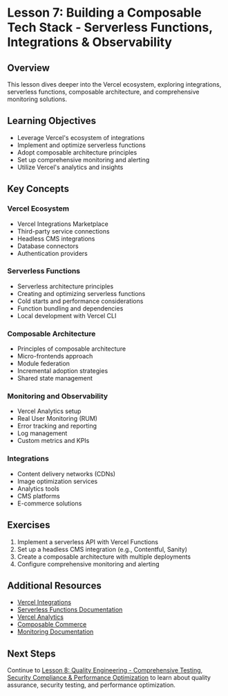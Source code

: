 # Lesson 7: Building a Composable Tech Stack - Serverless Functions, Integrations & Observability

## Overview

This lesson dives deeper into the Vercel ecosystem, exploring integrations, serverless functions, composable architecture, and comprehensive monitoring solutions.

## Learning Objectives

- Leverage Vercel's ecosystem of integrations
- Implement and optimize serverless functions
- Adopt composable architecture principles
- Set up comprehensive monitoring and alerting
- Utilize Vercel's analytics and insights

## Key Concepts

### Vercel Ecosystem

- Vercel Integrations Marketplace
- Third-party service connections
- Headless CMS integrations
- Database connectors
- Authentication providers

### Serverless Functions

- Serverless architecture principles
- Creating and optimizing serverless functions
- Cold starts and performance considerations
- Function bundling and dependencies
- Local development with Vercel CLI

### Composable Architecture

- Principles of composable architecture
- Micro-frontends approach
- Module federation
- Incremental adoption strategies
- Shared state management

### Monitoring and Observability

- Vercel Analytics setup
- Real User Monitoring (RUM)
- Error tracking and reporting
- Log management
- Custom metrics and KPIs

### Integrations

- Content delivery networks (CDNs)
- Image optimization services
- Analytics tools
- CMS platforms
- E-commerce solutions

## Exercises

1. Implement a serverless API with Vercel Functions
2. Set up a headless CMS integration (e.g., Contentful, Sanity)
3. Create a composable architecture with multiple deployments
4. Configure comprehensive monitoring and alerting

## Additional Resources

- [Vercel Integrations](https://vercel.com/integrations)
- [Serverless Functions Documentation](https://vercel.com/docs/concepts/functions/serverless-functions)
- [Vercel Analytics](https://vercel.com/analytics)
- [Composable Commerce](https://vercel.com/solutions/composable-commerce)
- [Monitoring Documentation](https://vercel.com/docs/concepts/observability/monitoring)

## Next Steps

Continue to [Lesson 8: Quality Engineering - Comprehensive Testing, Security Compliance & Performance Optimization](./lesson-8-qa-testing.md) to learn about quality assurance, security testing, and performance optimization.
